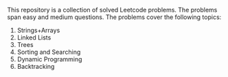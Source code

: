 This repository is a collection of solved Leetcode problems.  The problems span easy and medium questions.  The problems cover the following topics: 
1. Strings+Arrays
2. Linked Lists
3. Trees
4. Sorting and Searching
5. Dynamic Programming
6. Backtracking
